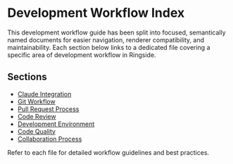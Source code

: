 # Development Workflow Index

This development workflow guide has been split into focused, semantically named documents for easier navigation, renderer compatibility, and maintainability. Each section below links to a dedicated file covering a specific area of development workflow in Ringside.

## Sections
- [Claude Integration](claude-integration.md)
- [Git Workflow](git-workflow.md)
- [Pull Request Process](pull-request-process.md)
- [Code Review](code-review.md)
- [Development Environment](development-environment.md)
- [Code Quality](code-quality.md)
- [Collaboration Process](collaboration-process.md)

Refer to each file for detailed workflow guidelines and best practices.
